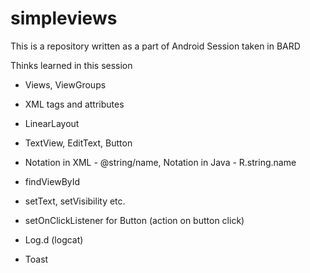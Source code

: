 # simpleviews
This is a repository written as a part of Android Session taken in BARD

Thinks learned in this session

- Views, ViewGroups
- XML tags and attributes
- LinearLayout
- TextView, EditText, Button
- Notation in XML - @string/name, Notation in Java - R.string.name

- findViewById
- setText, setVisibility etc.
- setOnClickListener for Button (action on button click)

- Log.d (logcat)
- Toast
